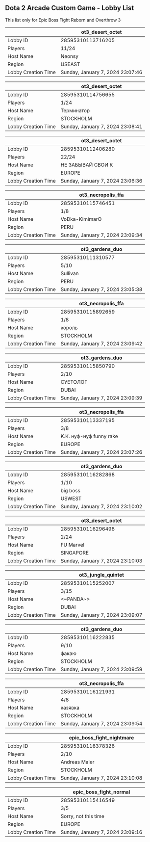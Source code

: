 ## Dota 2 Arcade Custom Game - Lobby List

This list only for Epic Boss Fight Reborn and Overthrow 3

|  | ot3_desert_octet |
| ------ | ------ |
| Lobby ID | 28595310113716205 |
| Players | 11/24 |
| Host Name | Neonsy |
| Region | USEAST |
| Lobby Creation Time | Sunday, January 7, 2024 23:07:46 |


|  | ot3_desert_octet |
| ------ | ------ |
| Lobby ID | 28595310114756655 |
| Players | 1/24 |
| Host Name | Терминатор |
| Region | STOCKHOLM |
| Lobby Creation Time | Sunday, January 7, 2024 23:08:41 |


|  | ot3_desert_octet |
| ------ | ------ |
| Lobby ID | 28595310112406280 |
| Players | 22/24 |
| Host Name | НЕ ЗАБЫВАЙ СВОИ К |
| Region | EUROPE |
| Lobby Creation Time | Sunday, January 7, 2024 23:06:36 |


|  | ot3_necropolis_ffa |
| ------ | ------ |
| Lobby ID | 28595310115746451 |
| Players | 1/8 |
| Host Name | VoDka-KimimarO |
| Region | PERU |
| Lobby Creation Time | Sunday, January 7, 2024 23:09:34 |


|  | ot3_gardens_duo |
| ------ | ------ |
| Lobby ID | 28595310111310577 |
| Players | 5/10 |
| Host Name | Sullivan |
| Region | PERU |
| Lobby Creation Time | Sunday, January 7, 2024 23:05:38 |


|  | ot3_necropolis_ffa |
| ------ | ------ |
| Lobby ID | 28595310115892659 |
| Players | 1/8 |
| Host Name | король |
| Region | STOCKHOLM |
| Lobby Creation Time | Sunday, January 7, 2024 23:09:42 |


|  | ot3_gardens_duo |
| ------ | ------ |
| Lobby ID | 28595310115850790 |
| Players | 2/10 |
| Host Name | СУЕТОЛОГ |
| Region | DUBAI |
| Lobby Creation Time | Sunday, January 7, 2024 23:09:39 |


|  | ot3_necropolis_ffa |
| ------ | ------ |
| Lobby ID | 28595310113337195 |
| Players | 3/8 |
| Host Name | K.K. нуф-нуф funny rake |
| Region | EUROPE |
| Lobby Creation Time | Sunday, January 7, 2024 23:07:26 |


|  | ot3_gardens_duo |
| ------ | ------ |
| Lobby ID | 28595310116282868 |
| Players | 1/10 |
| Host Name | big boss |
| Region | USWEST |
| Lobby Creation Time | Sunday, January 7, 2024 23:10:02 |


|  | ot3_desert_octet |
| ------ | ------ |
| Lobby ID | 28595310116296498 |
| Players | 2/24 |
| Host Name | FU Marvel |
| Region | SINGAPORE |
| Lobby Creation Time | Sunday, January 7, 2024 23:10:03 |


|  | ot3_jungle_quintet |
| ------ | ------ |
| Lobby ID | 28595310115252007 |
| Players | 3/15 |
| Host Name | <~PANDA~> |
| Region | DUBAI |
| Lobby Creation Time | Sunday, January 7, 2024 23:09:07 |


|  | ot3_gardens_duo |
| ------ | ------ |
| Lobby ID | 28595310116222835 |
| Players | 9/10 |
| Host Name | факаю |
| Region | STOCKHOLM |
| Lobby Creation Time | Sunday, January 7, 2024 23:09:59 |


|  | ot3_necropolis_ffa |
| ------ | ------ |
| Lobby ID | 28595310116121931 |
| Players | 4/8 |
| Host Name | казявка |
| Region | STOCKHOLM |
| Lobby Creation Time | Sunday, January 7, 2024 23:09:54 |


|  | epic_boss_fight_nightmare |
| ------ | ------ |
| Lobby ID | 28595310116378326 |
| Players | 2/10 |
| Host Name | Andreas Maler |
| Region | STOCKHOLM |
| Lobby Creation Time | Sunday, January 7, 2024 23:10:08 |


|  | epic_boss_fight_normal |
| ------ | ------ |
| Lobby ID | 28595310115416549 |
| Players | 3/5 |
| Host Name | Sorry, not this time |
| Region | EUROPE |
| Lobby Creation Time | Sunday, January 7, 2024 23:09:16 |


